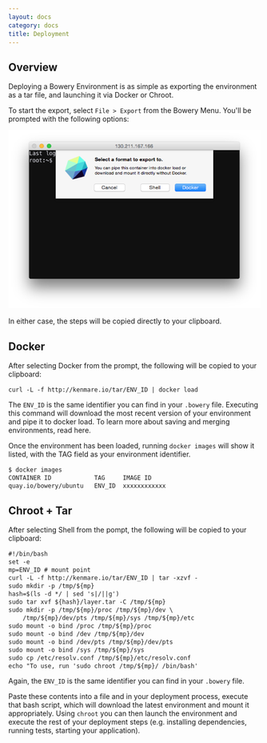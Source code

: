 ```yaml
---
layout: docs
category: docs
title: Deployment
---
```


## Overview

Deploying a Bowery Environment is as simple as exporting the environment as a tar file, and launching it via Docker or Chroot.

To start the export, select `File > Export` from the Bowery Menu. You'll be prompted with the following options:

![Bowery Export](/static/export.png)

In either case, the steps will be copied directly to your clipboard.

## Docker

After selecting Docker from the prompt, the following will be copied to your clipboard:

~~~
curl -L -f http://kenmare.io/tar/ENV_ID | docker load
~~~

The `ENV_ID` is the same identifier you can find in your `.bowery` file. Executing this command will download the most recent version of your environment and pipe it to docker load. To learn more about saving and merging environments, read here.

Once the environment has been loaded, running `docker images` will show it listed, with the TAG field as your environment identifier.

~~~
$ docker images
CONTAINER ID            TAG     IMAGE ID
quay.io/bowery/ubuntu   ENV_ID  xxxxxxxxxxxx
~~~


## Chroot + Tar

After selecting Shell from the pompt, the following will be copied to your clipboard:

~~~
#!/bin/bash
set -e
mp=ENV_ID # mount point
curl -L -f http://kenmare.io/tar/ENV_ID | tar -xzvf -
sudo mkdir -p /tmp/${mp}
hash=$(ls -d */ | sed 's|/||g')
sudo tar xvf ${hash}/layer.tar -C /tmp/${mp}
sudo mkdir -p /tmp/${mp}/proc /tmp/${mp}/dev \
	/tmp/${mp}/dev/pts /tmp/${mp}/sys /tmp/${mp}/etc
sudo mount -o bind /proc /tmp/${mp}/proc
sudo mount -o bind /dev /tmp/${mp}/dev
sudo mount -o bind /dev/pts /tmp/${mp}/dev/pts
sudo mount -o bind /sys /tmp/${mp}/sys
sudo cp /etc/resolv.conf /tmp/${mp}/etc/resolv.conf
echo "To use, run 'sudo chroot /tmp/${mp}/ /bin/bash'
~~~

Again, the `ENV_ID` is the same identifier you can find in your `.bowery` file.

Paste these contents into a file and in your deployment process, execute that bash script, which will download the latest environment and mount it appropriately. Using `chroot` you can then launch the environment and execute the rest of your deployment steps (e.g. installing dependencies, running tests, starting your application).
